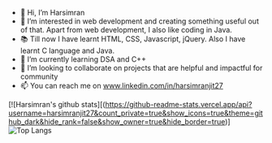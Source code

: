 - 👋 Hi, I’m Harsimran
- 👀 I’m interested in web development and creating something useful out of that.
     Apart from web development, I also like coding in Java.
- 📚 Till now I have learnt HTML, CSS, Javascript, jQuery. Also I have learnt C language and Java.
- 🌱 I’m currently learning DSA and C++
- 💞️ I’m looking to collaborate on projects that are helpful and impactful for community
- 📫 You can reach me on www.linkedin.com/in/harsimranjit27

<!-- -
harsimranjit27/harsimranjit27 is a ✨ special ✨ repository because its `README.md` (this file) appears on your GitHub profile.
You can click the Preview link to take a look at your changes.
- -->

[![Harsimran's github stats][(https://github-readme-stats.vercel.app/api?username=harsimranjit27&count_private=true&show_icons=true&theme=github_dark&hide_rank=false&show_owner=true&hide_border=true)] ![Top Langs](https://github-readme-stats.vercel.app/api/top-langs/?username=harsimranjit27&layout=compact&langs_count=10&hide_border=true)

